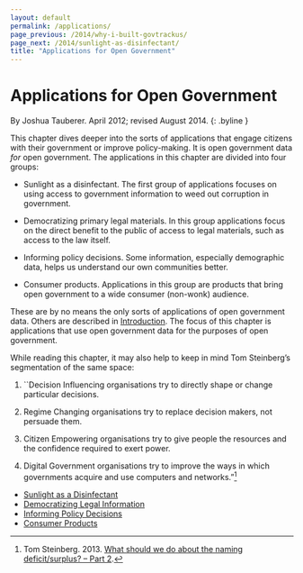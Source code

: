 ```yaml
--- 
layout: default
permalink: /applications/
page_previous: /2014/why-i-built-govtrackus/
page_next: /2014/sunlight-as-disinfectant/
title: "Applications for Open Government"
---
```

Applications for Open Government
================================

By Joshua Tauberer. April 2012; revised August 2014.
{: .byline }


This chapter dives deeper into the sorts of applications that engage citizens with their government or improve policy-making. It is open government data *for* open government. The applications in this chapter are divided into four groups:

-   Sunlight as a disinfectant. The first group of applications focuses on using access to government information to weed out corruption in government.

-   Democratizing primary legal materials. In this group applications focus on the direct benefit to the public of access to legal materials, such as access to the law itself.

-   Informing policy decisions. Some information, especially demographic data, helps us understand our own communities better.

-   Consumer products. Applications in this group are products that bring open government to a wide consumer (non-wonk) audience.

These are by no means the only sorts of applications of open government data. Others are described in [Introduction](/2014/introduction/). The focus of this chapter is applications that use open government data for the purposes of open government.

While reading this chapter, it may also help to keep in mind Tom Steinberg’s segmentation of the same space:

1.  \`\`Decision Influencing organisations try to directly shape or change particular decisions.

2.  Regime Changing organisations try to replace decision makers, not persuade them.

3.  Citizen Empowering organisations try to give people the resources and the confidence required to exert power.

4.  Digital Government organisations try to improve the ways in which governments acquire and use computers and networks.”[^1]

[^1]: Tom Steinberg. 2013. [What should we do about the naming deficit/surplus? – Part 2](https://www.mysociety.org/2013/08/05/what-should-we-do-about-the-naming-deficitsurplus-part-2/).


* [Sunlight as a Disinfectant](/2014/sunlight-as-disinfectant/)
* [Democratizing Legal Information](/2014/democratizing-legal-information/)
* [Informing Policy Decisions](/2014/informing-policy-decisions/)
* [Consumer Products](/2014/consumer-products/)
